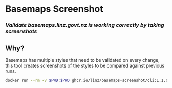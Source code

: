 # Basemaps Screenshot

### _Validate basemaps.linz.govt.nz is working correctly by taking screenshots_


## Why?

Basemaps has multiple styles that need to be validated on every change, this tool creates screenshots of the styles to be compared against previous runs.

```bash
docker run --rm -v $PWD:$PWD ghcr.io/linz/basemaps-screenshot/cli:1.1.0 --url http://localhost:5000 --output $PWD/.artifacts/visual-snapshots
```